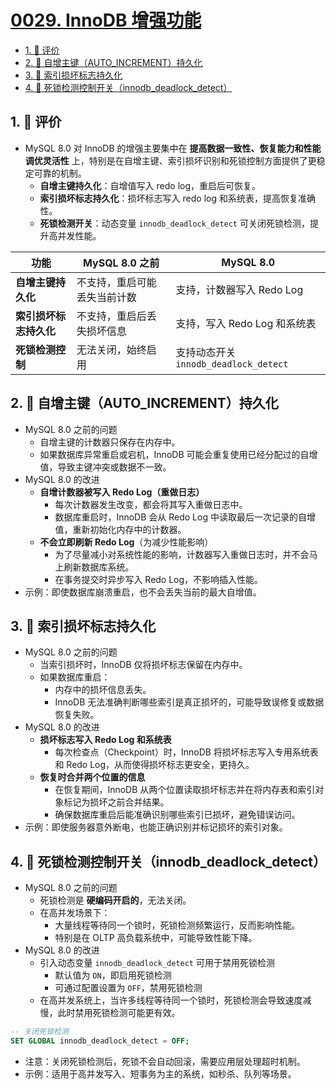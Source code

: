 # [0029. InnoDB 增强功能](https://github.com/tnotesjs/TNotes.sql/tree/main/notes/0029.%20InnoDB%20%E5%A2%9E%E5%BC%BA%E5%8A%9F%E8%83%BD)

<!-- region:toc -->

- [1. 🫧 评价](#1--评价)
- [2. 📒 自增主键（AUTO_INCREMENT）持久化](#2--自增主键auto_increment持久化)
- [3. 📒 索引损坏标志持久化](#3--索引损坏标志持久化)
- [4. 📒 死锁检测控制开关（innodb_deadlock_detect）](#4--死锁检测控制开关innodb_deadlock_detect)

<!-- endregion:toc -->

## 1. 🫧 评价

- MySQL 8.0 对 InnoDB 的增强主要集中在 **提高数据一致性、恢复能力和性能调优灵活性** 上，特别是在自增主键、索引损坏识别和死锁控制方面提供了更稳定可靠的机制。
  - **自增主键持久化**：自增值写入 redo log，重启后可恢复。
  - **索引损坏标志持久化**：损坏标志写入 redo log 和系统表，提高恢复准确性。
  - **死锁检测开关**：动态变量 `innodb_deadlock_detect` 可关闭死锁检测，提升高并发性能。

| 功能 | MySQL 8.0 之前 | MySQL 8.0 |
| --- | --- | --- |
| **自增主键持久化** | 不支持，重启可能丢失当前计数 | 支持，计数器写入 Redo Log |
| **索引损坏标志持久化** | 不支持，重启后丢失损坏信息 | 支持，写入 Redo Log 和系统表 |
| **死锁检测控制** | 无法关闭，始终启用 | 支持动态开关 `innodb_deadlock_detect` |

## 2. 📒 自增主键（AUTO_INCREMENT）持久化

- MySQL 8.0 之前的问题
  - 自增主键的计数器只保存在内存中。
  - 如果数据库异常重启或宕机，InnoDB 可能会重复使用已经分配过的自增值，导致主键冲突或数据不一致。
- MySQL 8.0 的改进
  - **自增计数器被写入 Redo Log（重做日志）**
    - 每次计数器发生改变，都会将其写入重做日志中。
    - 数据库重启时，InnoDB 会从 Redo Log 中读取最后一次记录的自增值，重新初始化内存中的计数器。
  - **不会立即刷新 Redo Log**（为减少性能影响）
    - 为了尽量减小对系统性能的影响，计数器写入重做日志时，并不会马上刷新数据库系统。
    - 在事务提交时异步写入 Redo Log，不影响插入性能。
- 示例：即使数据库崩溃重启，也不会丢失当前的最大自增值。

## 3. 📒 索引损坏标志持久化

- MySQL 8.0 之前的问题
  - 当索引损坏时，InnoDB 仅将损坏标志保留在内存中。
  - 如果数据库重启：
    - 内存中的损坏信息丢失。
    - InnoDB 无法准确判断哪些索引是真正损坏的，可能导致误修复或数据恢复失败。
- MySQL 8.0 的改进
  - **损坏标志写入 Redo Log 和系统表**
    - 每次检查点（Checkpoint）时，InnoDB 将损坏标志写入专用系统表和 Redo Log，从而使得损坏标志更安全，更持久。
  - **恢复时合并两个位置的信息**
    - 在恢复期间，InnoDB 从两个位置读取损坏标志并在将内存表和索引对象标记为损坏之前合并结果。
    - 确保数据库重启后能准确识别哪些索引已损坏，避免错误访问。
- 示例：即使服务器意外断电，也能正确识别并标记损坏的索引对象。

## 4. 📒 死锁检测控制开关（innodb_deadlock_detect）

- MySQL 8.0 之前的问题
  - 死锁检测是 **硬编码开启的**，无法关闭。
  - 在高并发场景下：
    - 大量线程等待同一个锁时，死锁检测频繁运行，反而影响性能。
    - 特别是在 OLTP 高负载系统中，可能导致性能下降。
- MySQL 8.0 的改进
  - 引入动态变量 `innodb_deadlock_detect` 可用于禁用死锁检测
    - 默认值为 `ON`，即启用死锁检测
    - 可通过配置设置为 `OFF`，禁用死锁检测
  - 在高并发系统上，当许多线程等待同一个锁时，死锁检测会导致速度减慢，此时禁用死锁检测可能更有效。

```sql
-- 关闭死锁检测
SET GLOBAL innodb_deadlock_detect = OFF;
```

- 注意：关闭死锁检测后，死锁不会自动回滚，需要应用层处理超时机制。
- 示例：适用于高并发写入、短事务为主的系统，如秒杀、队列等场景。
